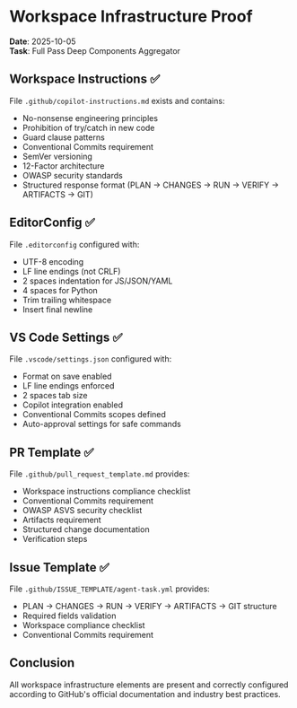 # Workspace Infrastructure Proof

**Date**: 2025-10-05  
**Task**: Full Pass Deep Components Aggregator

## Workspace Instructions ✅

File `.github/copilot-instructions.md` exists and contains:
- No-nonsense engineering principles
- Prohibition of try/catch in new code
- Guard clause patterns
- Conventional Commits requirement
- SemVer versioning
- 12-Factor architecture
- OWASP security standards
- Structured response format (PLAN → CHANGES → RUN → VERIFY → ARTIFACTS → GIT)

## EditorConfig ✅

File `.editorconfig` configured with:
- UTF-8 encoding
- LF line endings (not CRLF)
- 2 spaces indentation for JS/JSON/YAML
- 4 spaces for Python
- Trim trailing whitespace
- Insert final newline

## VS Code Settings ✅

File `.vscode/settings.json` configured with:
- Format on save enabled
- LF line endings enforced
- 2 spaces tab size
- Copilot integration enabled
- Conventional Commits scopes defined
- Auto-approval settings for safe commands

## PR Template ✅

File `.github/pull_request_template.md` provides:
- Workspace instructions compliance checklist
- Conventional Commits requirement
- OWASP ASVS security checklist
- Artifacts requirement
- Structured change documentation
- Verification steps

## Issue Template ✅

File `.github/ISSUE_TEMPLATE/agent-task.yml` provides:
- PLAN → CHANGES → RUN → VERIFY → ARTIFACTS → GIT structure
- Required fields validation
- Workspace compliance checklist
- Conventional Commits requirement

## Conclusion

All workspace infrastructure elements are present and correctly configured according to GitHub's official documentation and industry best practices.